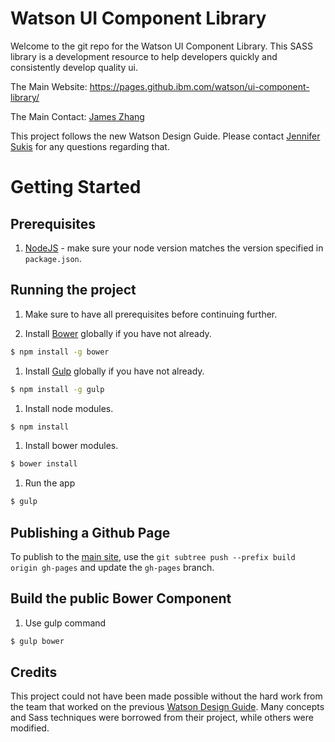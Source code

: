 # Watson UI Component Library

Welcome to the git repo for the Watson UI Component Library.
This SASS library is a development resource to help developers quickly and consistently develop quality ui.

The Main Website: https://pages.github.ibm.com/watson/ui-component-library/

The Main Contact: [James Zhang](http://faces.tap.ibm.com/bluepages/)

This project follows the new Watson Design Guide.  Please contact [Jennifer Sukis](http://faces.tap.ibm.com/bluepages/profile.html?email=jsukis@us.ibm.com) for any questions regarding that.

# Getting Started

## Prerequisites

1. [NodeJS](https://nodejs.org/en/) - make sure your node version matches the version specified in `package.json`.

## Running the project

1. Make sure to have all prerequisites before continuing further.

1. Install [Bower](https://bower.io/) globally if you have not already.

  ```bash
  $ npm install -g bower
  ```

1. Install [Gulp](http://gulpjs.com/) globally if you have not already.

  ```bash
  $ npm install -g gulp
  ```

1. Install node modules.

  ```bash
  $ npm install
  ```

1. Install bower modules.

  ```bash
  $ bower install
  ```

1. Run the app

  ```bash
  $ gulp
  ```

## Publishing a Github Page

To publish to the [main site](https://pages.github.ibm.com/watson/ui-component-library/), use the `git subtree push --prefix build origin gh-pages` and update the `gh-pages` branch.


## Build the public Bower Component

1. Use gulp command

  ```bash
  $ gulp bower
  ```
  
## Credits

This project could not have been made possible without the hard work from the team that worked on the previous [Watson Design Guide](https://github.com/IBM-Watson/design-guide).  Many concepts and Sass techniques were borrowed from their project, while others were modified.
